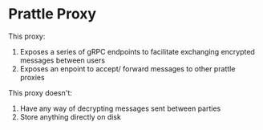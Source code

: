 # Prattle Proxy

This proxy:

1. Exposes a series of gRPC endpoints to facilitate exchanging encrypted messages between users
1. Exposes an enpoint to accept/ forward messages to other prattle proxies

This proxy doesn't:

1. Have any way of decrypting messages sent between parties
1. Store anything directly on disk
